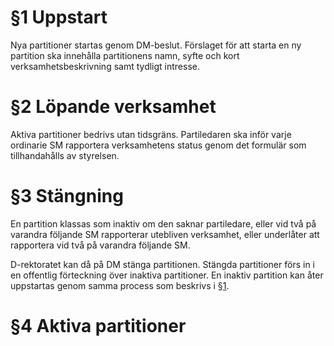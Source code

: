 <!-- Konglig Datasektionens PM för partitioner -->

# §1 Uppstart

Nya partitioner startas genom DM-beslut. Förslaget för att starta en ny partition ska innehålla partitionens namn, syfte och kort verksamhetsbeskrivning samt tydligt intresse.

# §2 Löpande verksamhet

Aktiva partitioner bedrivs utan tidsgräns. Partiledaren ska inför varje ordinarie SM rapportera verksamhetens status genom det formulär som tillhandahålls av styrelsen.

# §3 Stängning

En partition klassas som inaktiv om den saknar partiledare, eller vid två på varandra följande SM rapporterar utebliven verksamhet, eller underlåter att rapportera vid två på varandra följande SM.

D-rektoratet kan då på DM stänga partitionen. Stängda partitioner förs in i en offentlig förteckning över inaktiva partitioner. En inaktiv partition kan åter uppstartas genom samma process som beskrivs i §[1].

# §4 Aktiva partitioner

[1]: #1-uppstart
